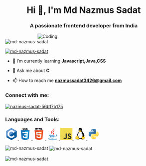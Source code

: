 <h1 align="center">Hi 👋, I'm Md Nazmus Sadat</h1>
<h3 align="center">A passionate frontend developer from India</h3>
<img align="right" alt="Coding" width="400" src="[[https://i.gifer.com/5eKX.gif](https://www.sarvika.com/wp-content/uploads/2021/03/Backend-Developer-Python-GIF-Dribble.gif)](https://cdn.dribbble.com/users/1162077/screenshots/3848914/programmer.gif)">
<p align="left"> <img src="https://komarev.com/ghpvc/?username=md-nazmus-sadat&label=Profile%20views&color=0e75b6&style=flat" alt="md-nazmus-sadat" /> </p>

<p align="left"> <a href="https://github.com/ryo-ma/github-profile-trophy"><img src="https://github-profile-trophy.vercel.app/?username=md-nazmus-sadat" alt="md-nazmus-sadat" /></a> </p>

- 🌱 I’m currently learning **Javascript,Java,CSS**

- 💬 Ask me about **C**

- 📫 How to reach me **nazmussadat3426@gmail.com**

<h3 align="left">Connect with me:</h3>
<p align="left">
<a href="https://linkedin.com/in/nazmus-sadat-56b17b175" target="blank"><img align="center" src="https://raw.githubusercontent.com/rahuldkjain/github-profile-readme-generator/master/src/images/icons/Social/linked-in-alt.svg" alt="nazmus-sadat-56b17b175" height="30" width="40" /></a>
</p>

<h3 align="left">Languages and Tools:</h3>
<p align="left"> <a href="https://www.cprogramming.com/" target="_blank" rel="noreferrer"> <img src="https://raw.githubusercontent.com/devicons/devicon/master/icons/c/c-original.svg" alt="c" width="40" height="40"/> </a> <a href="https://www.w3schools.com/css/" target="_blank" rel="noreferrer"> <img src="https://raw.githubusercontent.com/devicons/devicon/master/icons/css3/css3-original-wordmark.svg" alt="css3" width="40" height="40"/> </a> <a href="https://www.w3.org/html/" target="_blank" rel="noreferrer"> <img src="https://raw.githubusercontent.com/devicons/devicon/master/icons/html5/html5-original-wordmark.svg" alt="html5" width="40" height="40"/> </a> <a href="https://www.java.com" target="_blank" rel="noreferrer"> <img src="https://raw.githubusercontent.com/devicons/devicon/master/icons/java/java-original.svg" alt="java" width="40" height="40"/> </a> <a href="https://developer.mozilla.org/en-US/docs/Web/JavaScript" target="_blank" rel="noreferrer"> <img src="https://raw.githubusercontent.com/devicons/devicon/master/icons/javascript/javascript-original.svg" alt="javascript" width="40" height="40"/> </a> <a href="https://www.linux.org/" target="_blank" rel="noreferrer"> <img src="https://raw.githubusercontent.com/devicons/devicon/master/icons/linux/linux-original.svg" alt="linux" width="40" height="40"/> </a> <a href="https://www.python.org" target="_blank" rel="noreferrer"> <img src="https://raw.githubusercontent.com/devicons/devicon/master/icons/python/python-original.svg" alt="python" width="40" height="40"/> </a> </p>

<p><img align="left" src="https://github-readme-stats.vercel.app/api/top-langs?username=md-nazmus-sadat&show_icons=true&locale=en&layout=compact" alt="md-nazmus-sadat" /></p>

<p>&nbsp;<img align="center" src="https://github-readme-stats.vercel.app/api?username=md-nazmus-sadat&show_icons=true&locale=en" alt="md-nazmus-sadat" /></p>

<p><img align="center" src="https://github-readme-streak-stats.herokuapp.com/?user=md-nazmus-sadat&" alt="md-nazmus-sadat" /></p>
